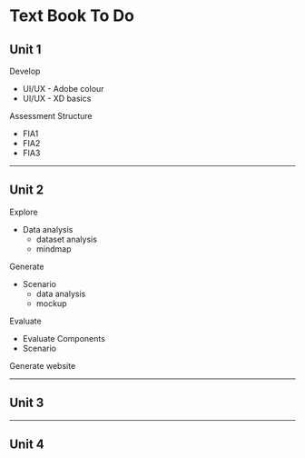 # Text Book To Do

## Unit 1

Develop

- UI/UX - Adobe colour
- UI/UX - XD basics

Assessment Structure

- FIA1
- FIA2
- FIA3

---

## Unit 2

Explore

- Data analysis
  - dataset analysis
  - mindmap

Generate

- Scenario
  - data analysis
  - mockup

Evaluate

- Evaluate Components
- Scenario

Generate website


---

## Unit 3

---

## Unit 4

